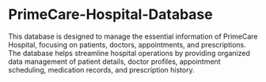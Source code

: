 # PrimeCare-Hospital-Database
This database is designed to manage the essential information of PrimeCare Hospital, focusing on patients, doctors, appointments, and prescriptions. The database helps streamline hospital operations by providing organized data management of patient details, doctor profiles, appointment scheduling, medication records, and prescription history.
